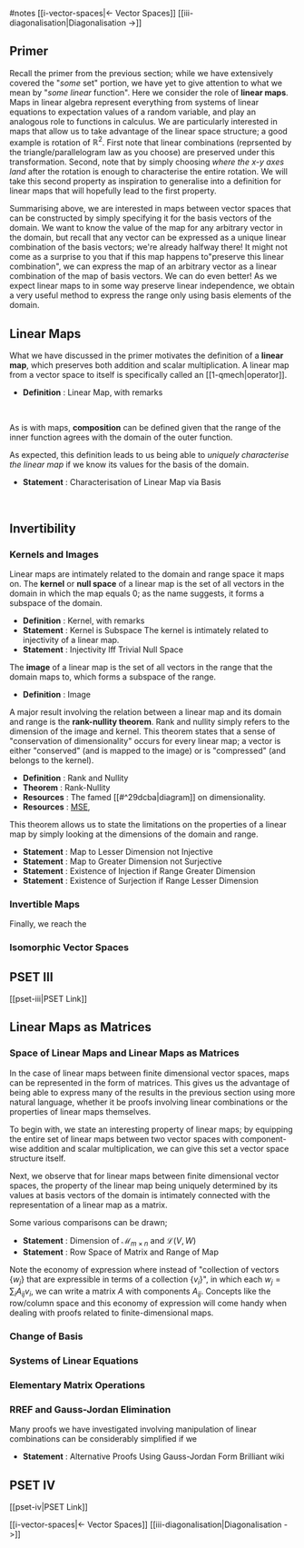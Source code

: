 #notes
[[i-vector-spaces|<- Vector Spaces]]    [[iii-diagonalisation|Diagonalisation ->]]
## Primer
Recall the primer from the previous section; while we have extensively covered the "*some* set" portion, we have yet to give attention to what we mean by "*some linear* function". Here we consider the role of **linear maps**. Maps in linear algebra represent everything from systems of linear equations to expectation values of a random variable, and play an analogous role to functions in calculus.
We are particularly interested in maps that allow us to take advantage of the linear space structure; a good example is rotation of $\mathbb{R}^2$. First note that linear combinations (reprsented by the triangle/parallelogram law as you choose) are preserved under this transformation. Second, note that by simply choosing *where the x-y axes land* after the rotation is enough to characterise the entire rotation. We will take this second property as inspiration to generalise into a definition for linear maps that will hopefully lead to the first property.

Summarising above, we are interested in maps between vector spaces that can be constructed by simply specifying it for the basis vectors of the domain. 
We want to know the value of the map for any arbitrary vector in the domain, but recall that any vector can be expressed as a unique linear combination of the basis vectors; we're already halfway there! 
It might not come as a surprise to you that if this map happens to"preserve this linear combination", we can express the map of an arbitrary vector as a linear combination of the map of basis vectors.
We can do even better! As we expect linear maps to in some way preserve linear independence, we obtain a very useful method to express the range only using basis elements of the domain.

## Linear Maps
What we have discussed in the primer motivates the definition of a **linear map**, which preserves both addition and scalar multiplication.
A linear map from a vector space to itself is specifically called an [[1-qmech|operator]].
- **Definition** : Linear Map, with remarks
<br />

As is with maps, **composition** can be defined given that the range of the inner function agrees with the domain of the outer function.

As expected, this definition leads to us being able to *uniquely characterise the linear map* if we know its values for the basis of the domain.
- **Statement** : Characterisation of Linear Map via Basis
<br />

## Invertibility
### **Kernels and Images**
Linear maps are intimately related to the domain and range space it maps on.
The **kernel** or **null space** of a linear map is the set of all vectors in the domain in which the map equals 0; as the name suggests, it forms a subspace of the domain.
- **Definition** : Kernel, with remarks
- **Statement** : Kernel is Subspace
The kernel is intimately related to injectivity of a linear map.
- **Statement** : Injectivity Iff Trivial Null Space

The **image** of a linear map is the set of all vectors in the range that the domain maps to, which forms a subspace of the range.
- **Definition** : Image

A major result involving the relation between a linear map and its domain and range is the **rank-nullity theorem**. Rank and nullity simply refers to the dimension of the image and kernel. 
This theorem states that a sense of "conservation of dimensionality" occurs for every linear map; a vector is either "conserved" (and is mapped to the image) or is "compressed" (and belongs to the kernel).
- **Definition** : Rank and Nullity
- **Theorem** : Rank-Nullity
- **Resources** : The famed [[#^29dcba|diagram]] on dimensionality. 
- **Resources** : [MSE](https://math.stackexchange.com/a/208400), 

This theorem allows us to state the limitations on the properties of a linear map by simply looking at the dimensions of the domain and range.
- **Statement** : Map to Lesser Dimension not Injective
- **Statement** : Map to Greater Dimension not Surjective
- **Statement** : Existence of Injection if Range Greater Dimension
- **Statement** : Existence of Surjection if Range Lesser Dimension

### **Invertible Maps**
Finally, we reach the 

### **Isomorphic Vector Spaces**

## PSET III

[[pset-iii|PSET Link]]

## Linear Maps as Matrices
### **Space of Linear Maps and Linear Maps as Matrices**
In the case of linear maps between finite dimensional vector spaces, maps can be represented in the form of matrices. This gives us the advantage of being able to express many of the results in the previous section using more natural language, whether it be proofs involving linear combinations or the properties of linear maps themselves.

To begin with, we state an interesting property of linear maps; by equipping the entire set of linear maps between two vector spaces with component-wise addition and scalar multiplication, we can give this set a vector space structure itself.

Next, we observe that for linear maps between finite dimensional vector spaces, the property of the linear map being uniquely determined by its values at basis vectors of the domain is intimately connected with the representation of a linear map as a matrix.

Some various comparisons can be drawn;
- **Statement** : Dimension of $\mathcal{M}_{m\times n}$ and $\mathcal{L}(V,W)$
- **Statement** : Row Space of Matrix and Range of Map

Note the economy of expression where instead of "collection of vectors $\{w_j\}$ that are expressible in terms of a collection $\{v_i\}$", in which each $w_j=\sum_i A_{ij}v_i$, we can write a matrix $A$ with components $A_{ij}$.
Concepts like the row/column space and this economy of expression will come handy when dealing with proofs related to finite-dimensional maps.

### **Change of Basis**

### **Systems of Linear Equations**

### **Elementary Matrix Operations**

### **RREF and Gauss-Jordan Elimination**

Many proofs we have investigated involving manipulation of linear combinations can be considerably simplified if we 
- **Statement** : Alternative Proofs Using Gauss-Jordan Form
  Brilliant wiki

## PSET IV

[[pset-iv|PSET Link]]

[[i-vector-spaces|<- Vector Spaces]]    [[iii-diagonalisation|Diagonalisation ->]]